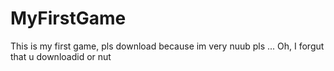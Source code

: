 # MyFirstGame
This is my first game, pls download because im very nuub
pls
...
Oh, I forgut that u downloadid or nut
